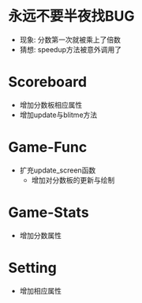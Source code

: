 # 永远不要半夜找BUG

- 现象: 分数第一次就被乘上了倍数
- 猜想: speedup方法被意外调用了



# Scoreboard

- 增加分数板相应属性
- 增加update与blitme方法



# Game-Func

- 扩充update_screen函数
  - 增加对分数板的更新与绘制



# Game-Stats

- 增加分数属性



# Setting

- 增加相应属性

